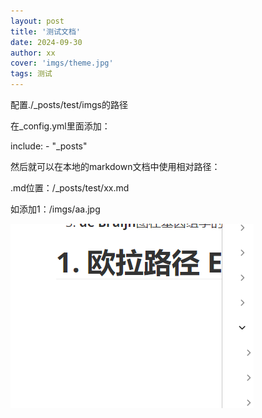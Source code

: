```yaml
---
layout: post
title: '测试文档'
date: 2024-09-30
author: xx
cover: 'imgs/theme.jpg'
tags: 测试
---
```




配置./_posts/test/imgs的路径

在_config.yml里面添加：

include:  - "_posts"



然后就可以在本地的markdown文档中使用相对路径：

.md位置：/_posts/test/xx.md

如添加1：/imgs/aa.jpg

![](imgs/fig1.png)







